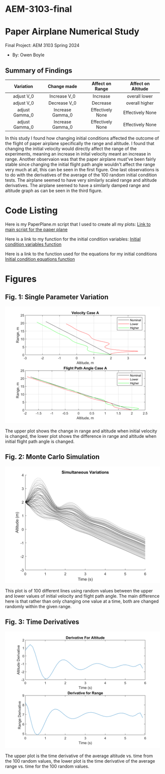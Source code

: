 # AEM-3103-final
  # Paper Airplane Numerical Study
  Final Project: AEM 3103 Spring 2024

  - By: Owen Boyle

  ## Summary of Findings

|    Variation    |    Change made    |    Affect on Range    |    Affect on Altitude    |
|:---------------:|:-----------------:|:---------------------:|:------------------------:|
|   adjust V_0    |   Increase V_0    |       Increase        |      overall lower       |
|   adjust V_0    |   Decrease V_0    |       Decrease        |      overall higher      |
| adjust Gamma_0  | Increase Gamma_0  |    Effectively None   |     Effectively None     |
| adjust Gamma_0  | Increase Gamma_0  |    Effectively None   |     Effectively None     |

In this study I found how changing initial conditions affected the outcome of the flight of paper airplane specifically the range and altitude. I
found that changing the initial velocity would directly affect the range of the experiments, meaning an increase in inital velocity meant an increase 
in range. Another observaion was that the paper airplane must've been fairly stable since changing the initial flight path angle wouldn't affect the
range very much at all, this can be seen in the first figure. One last observations is to do with the derivatives of the average of the 100 random
initial condition tests. The airplane seemed to have very similarly scaled range and altitude derivatives. The airplane seemed to have a similarly
damped range and altitude graph as can be seen in the third figure.
 

  # Code Listing

Here is my PaperPlane.m script that I used to create all my plots:
[Link to main script for the paper plane](https://github.com/owenboyle2002/AEM-3103-final/blob/main/PaperPlane.m)

Here is a link to my function for the initial condition variables:
[Initial condition variables function](https://github.com/owenboyle2002/AEM-3103-final/blob/main/setup_sim.m)

Here is a link to the function used for the equations for my initial conditions
[Initial condition equations function](https://github.com/owenboyle2002/AEM-3103-final/blob/main/EqMotion.m)


  # Figures

  ## Fig. 1: Single Parameter Variation
![Figure 1](Figure-1.png)

The upper plot shows the change in range and altitude when initial velocity is changed, the lower plot shows the difference in range and
altitude when initial flight path angle is changed.

  ## Fig. 2: Monte Carlo Simulation
![Figure 2](Figure-2.png)

This plot is of 100 different lines using random values between the upper and lower values of initial velocity and flight path angle. The
main difference here is that rather than only changing one value at a time, both are changed randomly within the given range.

 ## Fig. 3: Time Derivatives
![Figure 3](Figure-3.png)

The upper plot is the time derivative of the average altitude vs. time from the 100 random values, the lower plot is the time derivative
of the average range vs. time for the 100 random values.